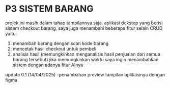 # P3 SISTEM BARANG
projek ini masih dalam tahap tampilannya saja. aplikasi dekstop yang berisi sistem checkout barang, saya juga menambahi beberapa fitur selain CRUD yaitu:
1. menambah barang dengan scan kode barang
2. mencetak hasil checkout untuk pembeli
3. analisis hasil (memungkinkan menganalisis hasil penjualan dari semua barang tersebut)
jika memungkinkan waktu saya ingin menambahkan sistem dengan adanya fitur AInya 

update 0.1 (14/04/2025)
-penambahan preview tampilan aplikasinya dengan figma
